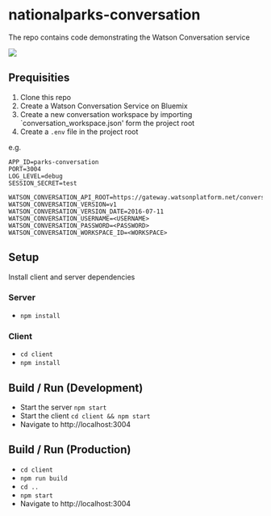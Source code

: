 # nationalparks-conversation
 
The repo contains code demonstrating the Watson Conversation service


![](https://github.com/cdimascio/nationalparks_conversation/raw/master/.assets/sshot.png)

## Prequisities


1. Clone this repo
2. Create a Watson Conversation Service on Bluemix
3. Create a new conversation workspace by importing `conversation_workspace.json' form the project root
4. Create a `.env` file in the project root

e.g.

```
APP_ID=parks-conversation
PORT=3004
LOG_LEVEL=debug
SESSION_SECRET=test

WATSON_CONVERSATION_API_ROOT=https://gateway.watsonplatform.net/conversation/api
WATSON_CONVERSATION_VERSION=v1
WATSON_CONVERSATION_VERSION_DATE=2016-07-11
WATSON_CONVERSATION_USERNAME=<USERNAME>
WATSON_CONVERSATION_PASSWORD=<PASSWORD>
WATSON_CONVERSATION_WORKSPACE_ID=<WORKSPACE>
```

## Setup

Install client and server dependencies

### Server
- `npm install`

### Client
- `cd client`
- `npm install`

## Build / Run (Development)
- Start the server `npm start`
- Start the client `cd client && npm start`
- Navigate to http://localhost:3004

## Build / Run (Production)
- `cd client`
- `npm run build`
- `cd ..`
- `npm start`
- Navigate to http://localhost:3004

